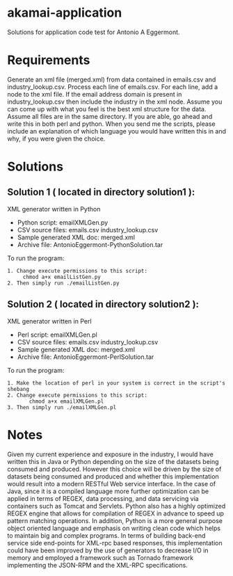 akamai-application
==================

Solutions for application code test for Antonio A Eggermont.

Requirements
============

Generate an xml file (merged.xml) from data contained in emails.csv and industry_lookup.csv.
Process each line of emails.csv. For each line, add a node to the xml file. If the email address domain is present in 
industry_lookup.csv then include the industry in the xml node. Assume you can come up with what you feel is the best 
xml structure for the data. Assume all files are in the same directory. If you are able, go ahead and write this in 
both perl and python. When you send me the scripts, please include an explanation of which language you would have 
written this in and why, if you were given the choice.

Solutions
=========

Solution 1 ( located in directory solution1 ):
---------------------------------------------

XML generator written in Python

* Python script:     emailXMLGen.py 
* CSV source files:  emails.csv
                   industry_lookup.csv
* Sample generated XML doc: merged.xml
* Archive file:      AntonioEggermont-PythonSolution.tar


To run the program:

    1. Change execute permissions to this script:
         chmod a+x emailListGen.py
    2. Then simply run ./emailListGen.py


Solution 2 ( located in directory solution2 ):
---------------------------------------------

XML generator written in Perl

* Perl script:       emailXMLGen.pl
* CSV source files:  emails.csv
                     industry_lookup.csv
* Sample generated XML doc: merged.xml
* Archive file:      AntonioEggermont-PerlSolution.tar

To run the program:

    1. Make the location of perl in your system is correct in the script's shebang
    2. Change execute permissions to this script:
           chmod a+x emailXMLGen.pl
    3. Then simply run ./emailXMLGen.pl


Notes
=====

Given my current experience and exposure in the industry, I would have written this in Java  or Python depending 
on the size of the datasets being consumed and produced.  However this choice will be driven by the  size of datasets 
being consumed and produced and whether this implementation would result into a modern RESTful Web service interface. 
In the case of Java, since it is a compiled language more further optimization can be applied in terms of REGEX, 
data processing, and data servicing via containers such as Tomcat and Servlets. Python also has a highly optimized 
REGEX engine that allows for compilation of REGEX in advance to speed up pattern matching operations. 
In addition, Python is a more general purpose object oriented language and emphasis on writing clean code which 
helps to maintain big and complex programs.  In terms of building back-end service side end-points for XML-rpc based 
responses, this implementation could have been improved by the use of generators to decrease I/O in memory and employed 
a framework such as Tornado framework implementing the JSON-RPM and the XML-RPC specifications.


